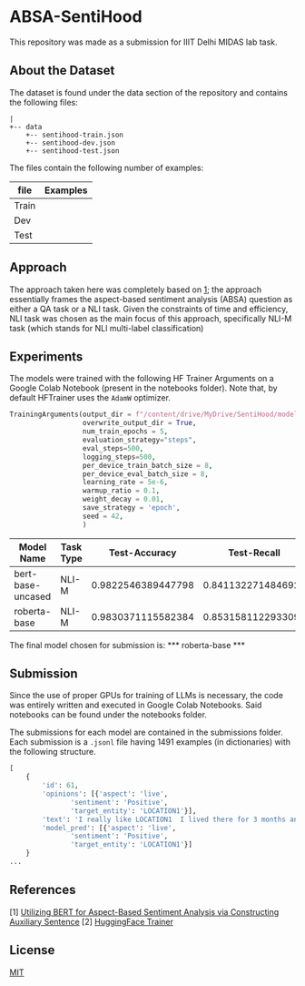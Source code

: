 # ABSA-SentiHood

This repository was made as a submission for IIIT Delhi MIDAS lab task. 

## About the Dataset

The dataset is found under the data section of the repository and contains the following files:

```file
|
+-- data
    +-- sentihood-train.json
    +-- sentihood-dev.json
    +-- sentihood-test.json
```

The files contain the following number of examples: 


| file | Examples |
| --- | --- |
| Train | |
| Dev |  |
| Test | | 


## Approach
The approach taken here was completely based on [1](#references); the approach essentially frames the aspect-based sentiment analysis (ABSA) question as either a QA task or a NLI task. Given the constraints of time and efficiency, NLI task was chosen as the main focus of this approach, specifically NLI-M task (which stands for NLI multi-label classification)

## Experiments

The models were trained with the following HF Trainer Arguments on a Google Colab Notebook (present in the notebooks folder). Note that, by default HFTrainer uses the `AdamW` optimizer. 

```python
TrainingArguments(output_dir = f"/content/drive/MyDrive/SentiHood/models/{model_name}",
                  overwrite_output_dir = True,
                  num_train_epochs = 5,
                  evaluation_strategy="steps",
                  eval_steps=500,
                  logging_steps=500, 
                  per_device_train_batch_size = 8,
                  per_device_eval_batch_size = 8,
                  learning_rate = 5e-6,
                  warmup_ratio = 0.1,
                  weight_decay = 0.01,
                  save_strategy = 'epoch',
                  seed = 42,
                  )

```

| Model Name |Task Type| Test-Accuracy | Test-Recall | Test-Precision | Test-F1 |
| --- | --- | --- | --- | --- | --- |
| bert-base-uncased | NLI-M | 0.9822546389447798 | 0.8411322714846929 | 0.8733654497362174 | 0.8567007821344529 |
| roberta-base | NLI-M | 0.9830371115582384 | 0.8531581122933095 | 0.8630080220007996 | 0.8578191613396783 |


The final model chosen for submission is: *** roberta-base ***


## Submission

Since the use of proper GPUs for training of LLMs is necessary, the code was entirely written and executed in Google Colab Notebooks. Said notebooks can be found under the notebooks folder. 

The submissions for each model are contained in the submissions folder. Each submission is a `.jsonl` file having 1491 examples (in dictionaries) with the following structure.

```python
[
    {
        'id': 61,
        'opinions': [{'aspect': 'live',
               'sentiment': 'Positive',
               'target_entity': 'LOCATION1'}],
        'text': 'I really like LOCATION1  I lived there for 3 months and had a lot of fun',
        'model_pred': [{'aspect': 'live',
               'sentiment': 'Positive',
               'target_entity': 'LOCATION1'}]
    }
...
```


## References

[1] [Utilizing BERT for Aspect-Based Sentiment Analysis
via Constructing Auxiliary Sentence](https://aclanthology.org/N19-1035.pdf)
[2] [HuggingFace Trainer](https://huggingface.co/docs/transformers/main_classes/trainer#trainer)


## License
[MIT](https://choosealicense.com/licenses/mit/)